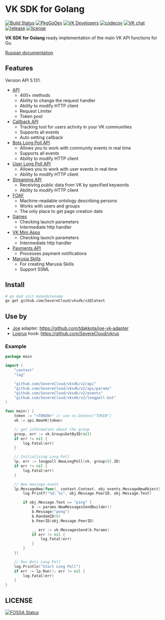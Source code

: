 # VK SDK for Golang

[![Build Status](https://travis-ci.com/SevereCloud/vksdk.svg?branch=master)](https://travis-ci.com/SevereCloud/vksdk)
[![PkgGoDev](https://pkg.go.dev/badge/github.com/SevereCloud/vksdk/v2/v2)](https://pkg.go.dev/github.com/SevereCloud/vksdk/v2?tab=subdirectories)
[![VK Developers](https://img.shields.io/badge/developers-%234a76a8.svg?logo=VK&logoColor=white)](https://vk.com/dev/)
[![codecov](https://codecov.io/gh/SevereCloud/vksdk/branch/master/graph/badge.svg)](https://codecov.io/gh/SevereCloud/vksdk)
[![VK chat](https://img.shields.io/badge/VK%20chat-%234a76a8.svg?logo=VK&logoColor=white)](https://vk.me/join/AJQ1d6Or8Q00Y_CSOESfbqGt)
[![release](https://img.shields.io/github/v/tag/SevereCloud/vksdk?label=release)](https://github.com/SevereCloud/vksdk/releases)
[![license](https://img.shields.io/github/license/SevereCloud/vksdk.svg?maxAge=2592000)](https://github.com/SevereCloud/vksdk/blob/master/LICENSE)

**VK SDK for Golang** ready implementation of the main VK API functions for Go.

[Russian documentation](https://github.com/SevereCloud/vksdk/wiki)

## Features

Version API 5.131.

- [API](https://pkg.go.dev/github.com/SevereCloud/vksdk/v2/api)
  - 400+ methods
  - Ability to change the request handler
  - Ability to modify HTTP client
  - Request Limiter
  - Token pool
- [Callback API](https://pkg.go.dev/github.com/SevereCloud/vksdk/v2/callback)
  - Tracking tool for users activity in your VK communities
  - Supports all events
  - Auto setting callback
- [Bots Long Poll API](https://pkg.go.dev/github.com/SevereCloud/vksdk/v2/longpoll-bot)
  - Allows you to work with community events in real time
  - Supports all events
  - Ability to modify HTTP client
- [User Long Poll API](https://pkg.go.dev/github.com/SevereCloud/vksdk/v2/longpoll-user)
  - Allows you to work with user events in real time
  - Ability to modify HTTP client
- [Streaming API](https://pkg.go.dev/github.com/SevereCloud/vksdk/v2/streaming)
  - Receiving public data from VK by specified keywords
  - Ability to modify HTTP client
- [FOAF](https://pkg.go.dev/github.com/SevereCloud/vksdk/v2/foaf)
  - Machine-readable ontology describing persons
  - Works with users and groups
  - The only place to get page creation date
- [Games](https://pkg.go.dev/github.com/SevereCloud/vksdk/v2/games)
  - Checking launch parameters
  - Intermediate http handler
- [VK Mini Apps](https://pkg.go.dev/github.com/SevereCloud/vksdk/v2/vkapps)
  - Checking launch parameters
  - Intermediate http handler
- [Payments API](https://pkg.go.dev/github.com/SevereCloud/vksdk/v2/payments)
  - Processes payment notifications
- [Marusia Skills](https://pkg.go.dev/github.com/SevereCloud/vksdk/v2/marusia)
  - For creating Marusia Skills
  - Support SSML

## Install

```bash
# go mod init mymodulename
go get github.com/SevereCloud/vksdk/v2@latest
```

## Use by

- [Joe](https://github.com/go-joe/joe) adapter: <https://github.com/tdakkota/joe-vk-adapter>
- [Logrus](https://github.com/sirupsen/logrus) hook: <https://github.com/SevereCloud/vkrus>

### Example

```go
package main

import (
	"context"
	"log"

	"github.com/SevereCloud/vksdk/v2/api"
	"github.com/SevereCloud/vksdk/v2/api/params"
	"github.com/SevereCloud/vksdk/v2/events"
	"github.com/SevereCloud/vksdk/v2/longpoll-bot"
)

func main() {
	token := "<TOKEN>" // use os.Getenv("TOKEN")
	vk := api.NewVK(token)

	// get information about the group
	group, err := vk.GroupsGetByID(nil)
	if err != nil {
		log.Fatal(err)
	}

	// Initializing Long Poll
	lp, err := longpoll.NewLongPoll(vk, group[0].ID)
	if err != nil {
		log.Fatal(err)
	}

	// New message event
	lp.MessageNew(func(_ context.Context, obj events.MessageNewObject) {
		log.Printf("%d: %s", obj.Message.PeerID, obj.Message.Text)

		if obj.Message.Text == "ping" {
			b := params.NewMessagesSendBuilder()
			b.Message("pong")
			b.RandomID(0)
			b.PeerID(obj.Message.PeerID)

			_, err := vk.MessagesSend(b.Params)
			if err != nil {
				log.Fatal(err)
			}
		}
	})

	// Run Bots Long Poll
	log.Println("Start Long Poll")
	if err := lp.Run(); err != nil {
		log.Fatal(err)
	}
}
```

## LICENSE

[![FOSSA Status](https://app.fossa.io/api/projects/git%2Bgithub.com%2FSevereCloud%2Fvksdk.svg?type=large)](https://app.fossa.io/projects/git%2Bgithub.com%2FSevereCloud%2Fvksdk?ref=badge_large)
